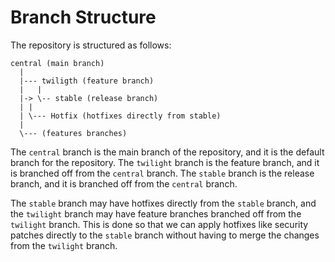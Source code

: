 
# Branch Structure

The repository is structured as follows:

```
central (main branch)
  |
  |--- twiligth (feature branch)
  |   |
  |-> \-- stable (release branch)
  | |
  | \--- Hotfix (hotfixes directly from stable)
  |
  \--- (features branches)
```

The `central` branch is the main branch of the repository, and it is the default branch for the repository. The `twilight` branch is the feature branch, and it is branched off from the `central` branch. The `stable` branch is the release branch, and it is branched off from the `central` branch. 

The `stable` branch may have hotfixes directly from the `stable` branch, and the `twilight` branch may have feature branches branched off from the `twilight` branch. This is done so that we can apply hotfixes like security patches directly to the `stable` branch without having to merge the changes from the `twilight` branch.
